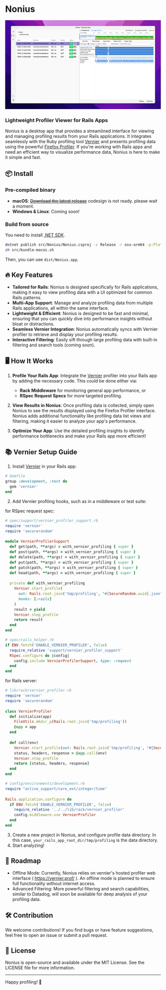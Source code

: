 # Nonius

![Nonius - screenshot](docs/nonius.png)

### Lightweight Profiler Viewer for Rails Apps

Nonius is a desktop app that provides a streamlined interface for viewing and managing profiling results from your Rails applications. It integrates seamlessly with the Ruby profiling tool [Vernier](https://github.com/jhawthorn/vernier) and presents profiling data using the powerful [Firefox Profiler](https://profiler.firefox.com/). If you're working with Rails apps and need an efficient way to visualize performance data, Nonius is here to make it simple and fast.

## 📦 Install

### Pre-compiled binary

- **macOS**: <s>[Download the latest release](https://github.com/supermomonga/Nonius/releases)</s> codesign is not ready. please wait a moment.
- **Windows & Linux**: Coming soon!

### Build from source

You need to install [.NET SDK](https://dotnet.microsoft.com/en-us/download).

```sh
dotnet publish src/Nonius/Nonius.csproj -c Release -r osx-arm64 -p:Platform=osx-arm64 -p:UseAppHost=true
sh src/bundle-macos.sh
```

Then, you can use `dist/Nonius.app`.

## 🔥 Key Features

- **Tailored for Rails**: Nonius is designed specifically for Rails applications, making it easy to view profiling data with a UI optimized for common Rails patterns.
- **Multi-App Support**: Manage and analyze profiling data from multiple Rails applications, all within the same interface.
- **Lightweight & Efficient**: Nonius is designed to be fast and minimal, ensuring that you can quickly dive into performance insights without bloat or distractions.
- **Seamless Vernier Integration**: Nonius automatically syncs with Vernier profiler to retrieve and display your profiling results.
- **Interactive Filtering**: Easily sift through large profiling data with built-in filtering and search tools (coming soon).

## 🖥️ How It Works

1. **Profile Your Rails App**: Integrate the [Vernier](https://github.com/jhawthorn/vernier) profiler into your Rails app by adding the necessary code. This could be done either via:
   - **Rack Middleware** for monitoring general app performance, or
   - **RSpec Request Specs** for more targeted profiling.

2. **View Results in Nonius**: Once profiling data is collected, simply open Nonius to see the results displayed using the Firefox Profiler interface. Nonius adds additional functionality like profiling data list views and filtering, making it easier to analyze your app's performance.

3. **Optimize Your App**: Use the detailed profiling insights to identify performance bottlenecks and make your Rails app more efficient!

## 📚 Vernier Setup Guide

1. Install [Vernier](https://github.com/jhawthorn/vernier) in your Rails app:

```rb
# Gemfile
group :development, :test do
  gem 'vernier'
end
```

2. Add Vernier profiling hooks, such as in a middleware or test suite:

for RSpec request spec:

```rb
# spec/support/vernier_profiler_support.rb
require 'vernier'
require 'securerandom'

module VernierProfilerSupport
  def get(path, **args) = with_vernier_profiling { super }
  def post(path, **args) = with_vernier_profiling { super }
  def delete(path, **args) = with_vernier_profiling { super }
  def put(path, **args) = with_vernier_profiling { super }
  def patch(path, **args) = with_vernier_profiling { super }
  def head(path, **args) = with_vernier_profiling { super }

  private def with_vernier_profiling
    Vernier.start_profile(
      out: Rails.root.join('tmp/profiling', "#{SecureRandom.uuid}.json").to_s,
      hooks: [:rails]
    )
    result = yield
    Vernier.stop_profile
    return result
  end
end
```

```rb
# spec/rails_helper.rb
if ENV.fetch('ENABLE_VERNIER_PROFILER', false)
  require_relative 'support/vernier_profiler_support'
  RSpec.configure do |config|
    config.include VernierProfilerSupport, type: :request
  end
end
```

for Rails server:

```rb
# lib/rack/vernier_profiler.rb
require 'vernier'
require 'securerandom'

class VernierProfiler
  def initialize(app)
    FileUtils.mkdir_p(Rails.root.join('tmp/profiling'))
    @app = app
  end

  def call(env)
    Vernier.start_profile(out: Rails.root.join('tmp/profiling', "#{SecureRandom.uuid}.json").to_s, hooks: [:rails])
    status, headers, response = @app.call(env)
    Vernier.stop_profile
    return [status, headers, response]
  end
end
```

```rb
# config/environments/development.rb
require "active_support/core_ext/integer/time"

Rails.application.configure do
  if ENV.fetch('ENABLE_VERNIER_PROFILER', false)
    require_relative '../../lib/rack/vernier_profiler'
    config.middleware.use VernierProfiler
  end
end
```


3. Create a new project in Nonius, and configure profile data directory. In this case, `your_rails_app_root_dir/tmp/profiling` is the data directory.
4. Start analyzing!


## 🚀 Roadmap

- Offline Mode: Currently, Nonius relies on vernier's hosted profiler web interface ( https://vernier.prof/ ). An offline mode is planned to ensure full functionality without internet access.
- Advanced Filtering: More powerful filtering and search capabilities, similar to Datadog, will soon be available for deep analysis of your profiling data.

## 🛠️ Contribution

We welcome contributions! If you find bugs or have feature suggestions, feel free to open an issue or submit a pull request.

## 📄 License

Nonius is open-source and available under the MIT License. See the LICENSE file for more information.

---

Happy profiling! 🎯
